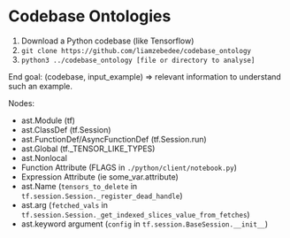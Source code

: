 Codebase Ontologies
===================

 1. Download a Python codebase (like Tensorflow)
 2. `git clone https://github.com/liamzebedee/codebase_ontology`
 3. `python3 ../codebase_ontology [file or directory to analyse]`


End goal: (codebase, input_example) => relevant information to understand such an example.


Nodes:
 - ast.Module (tf)
 - ast.ClassDef (tf.Session)
 - ast.FunctionDef/AsyncFunctionDef (tf.Session.run)
 - ast.Global (tf._TENSOR_LIKE_TYPES)
 - ast.Nonlocal
 - Function Attribute (FLAGS in `./python/client/notebook.py`)
 - Expression Attribute (ie some_var.attribute)
 - ast.Name (`tensors_to_delete` in `tf.session.Session._register_dead_handle`)
 - ast.arg (`fetched_vals` in `tf.session.Session._get_indexed_slices_value_from_fetches`)
 - ast.keyword argument (`config` in `tf.session.BaseSession.__init__`)